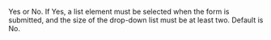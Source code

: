 Yes or No. If Yes, a list element must be selected when the form is submitted, and the size of
the drop-down list must be at least two. Default is No.